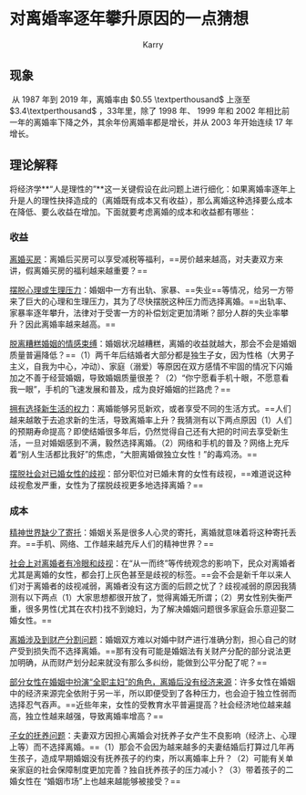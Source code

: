 # 对离婚率逐年攀升原因的一点猜想

<center>Karry</center>

## 现象

​		从 1987 年到 2019 年，离婚率由 $0.55 \textperthousand$ 上涨至 $3.4\textperthousand$ ，33年里，除了 1998 年、 1999 年和 2002 年相比前一年的离婚率下降之外，其余年份离婚率都是增长，并从 2003 年开始连续 17 年增长。

## 理论解释

​		将经济学**“人是理性的”**这一关键假设在此问题上进行细化：如果离婚率逐年上升是人的理性抉择造成的（离婚既有成本又有收益），那么离婚这种选择要么成本在降低、要么收益在增加。下面就要考虑离婚的成本和收益都有哪些：

### 收益

​		<u>离婚买房</u>：离婚后买房可以享受减税等福利，==房价越来越高，对夫妻双方来讲，假离婚买房的福利越来越重要？==

​		<u>摆脱心理或生理压力</u>：婚姻中一方有出轨、家暴、==失业==等情况，给另一方带来了巨大的心理和生理压力，其为了尽快摆脱这种压力而选择离婚。==出轨率、家暴率逐年攀升，法律对于受害一方的补偿划定更加清晰？部分人群的失业率攀升？因此离婚率越来越高。==

​		<u>脱离糟糕婚姻的情感束缚</u>：婚姻状况越糟糕，离婚的收益就越大，那会不会是婚姻质量普遍降低？==（1）两千年后结婚者大部分都是独生子女，因为性格（大男子主义，自我为中心，冲动）、家庭（溺爱）等原因在双方感情不牢固的情况下闪婚加之不善于经营婚姻，导致婚姻质量很差？（2）“你宁愿看手机十眼，不愿意看我一眼”，手机的飞速发展和普及，成为良好婚姻的拦路虎？==

​		<u>拥有选择新生活的权力</u>：离婚能够另觅新欢，或者享受不同的生活方式。==人们越来越敢于去追求新的生活，导致离婚率上升？我猜测有以下两点原因（1）人们的预期寿命提高？即使结婚很多年后，仍然觉得自己还有大把的时间去享受新生活，一旦对婚姻感到不满，毅然选择离婚。（2）网络和手机的普及？网络上充斥着“别人生活都比我好”的焦虑，“大胆离婚做独立女性！”的毒鸡汤。==

​		<u>摆脱社会对已婚女性的歧视</u>：部分职位对已婚未育的女性有歧视，==难道说这种歧视愈发严重，女性为了摆脱歧视更多地选择离婚？==

### 成本

​		<u>精神世界缺少了寄托</u>：婚姻关系是很多人心灵的寄托，离婚就意味着将这种寄托丢弃。==手机、网络、工作越来越充斥人们的精神世界？==

​		<u>社会上对离婚者有冷眼和歧视</u>：在“从一而终”等传统观念的影响下，民众对离婚者尤其是离婚的女性，都会打上灰色甚至是歧视的标签。==会不会是新千年以来人们对于离婚者的歧视减弱，离婚者没有这方面的后顾之忧了？歧视减弱的原因我猜测有以下两点（1）大家思想都很开放了，觉得离婚无所谓；（2）男女性别失衡严重，很多男性(尤其在农村)找不到媳妇，为了解决婚姻问题很多家庭会乐意迎娶二婚女性。==

​		<u>离婚涉及到财产分割问题</u>：婚姻双方难以对婚中财产进行准确分割，担心自己的财产受到损失而不选择离婚。==那有没有可能是婚姻法有关财产分配的部分说法更加明确，从而财产划分起来就没有那么多纠纷，能做到公平分配了呢？==

​		<u>部分女性在婚姻中扮演“全职主妇”的角色，离婚后没有经济来源</u>：许多女性在婚姻中的经济来源完全依附于另一半，所以即便受到了各种压力，也会迫于独立性弱而选择忍气吞声。==近些年来，女性的受教育水平普遍提高？社会经济地位越来越高，独立性越来越强，导致离婚率增高？==

​		<u>子女的抚养问题</u>：夫妻双方因担心离婚会对抚养子女产生不良影响（经济上、心理上等）而不选择离婚。==（1）那会不会因为越来越多的夫妻结婚后打算过几年再生孩子，造成早期婚姻没有抚养孩子的约束，所以离婚率上升？（2）可能有关单亲家庭的社会保障制度更加完善？独自抚养孩子的压力减小？（3）带着孩子的二婚女性在 “婚姻市场”上也越来越能够被接受？==


